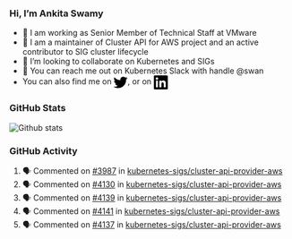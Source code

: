 ### Hi, I’m Ankita Swamy

- 💼 I am working as Senior Member of Technical Staff at VMware
- 👀 I am a maintainer of Cluster API for AWS project and an active contributor to SIG cluster lifecycle
- 💞️ I’m looking to collaborate on Kubernetes and SIGs
- 💬 You can reach me out on Kubernetes Slack with handle @swan
- You can also find me on <a href="https://twitter.com/SwamyAnkita" target="blank"><img align="center" src="https://raw.githubusercontent.com/Ankitasw/Ankitasw/master/svg/twitter.svg" alt="Ankitasw" height="25" width="25" color="#1DA1f2" /></a>, or on <a href="https://www.linkedin.com/in/Ankitaswamy/" target="blank"><img align="center" src="https://raw.githubusercontent.com/Ankitasw/Ankitasw/master/svg/linkedin.svg" alt="Ankitasw" height="25" width="25" /></a>

### GitHub Stats
![Github stats](https://github-readme-stats.vercel.app/api?username=Ankitasw&count_private=true&show_icons=true&theme=tokyonight)

### GitHub Activity 
<!--START_SECTION:activity-->
1. 🗣 Commented on [#3987](https://github.com/kubernetes-sigs/cluster-api-provider-aws/issues/3987) in [kubernetes-sigs/cluster-api-provider-aws](https://github.com/kubernetes-sigs/cluster-api-provider-aws)
2. 🗣 Commented on [#4130](https://github.com/kubernetes-sigs/cluster-api-provider-aws/issues/4130) in [kubernetes-sigs/cluster-api-provider-aws](https://github.com/kubernetes-sigs/cluster-api-provider-aws)
3. 🗣 Commented on [#4139](https://github.com/kubernetes-sigs/cluster-api-provider-aws/issues/4139) in [kubernetes-sigs/cluster-api-provider-aws](https://github.com/kubernetes-sigs/cluster-api-provider-aws)
4. 🗣 Commented on [#4141](https://github.com/kubernetes-sigs/cluster-api-provider-aws/issues/4141) in [kubernetes-sigs/cluster-api-provider-aws](https://github.com/kubernetes-sigs/cluster-api-provider-aws)
5. 🗣 Commented on [#4137](https://github.com/kubernetes-sigs/cluster-api-provider-aws/issues/4137) in [kubernetes-sigs/cluster-api-provider-aws](https://github.com/kubernetes-sigs/cluster-api-provider-aws)
<!--END_SECTION:activity-->
